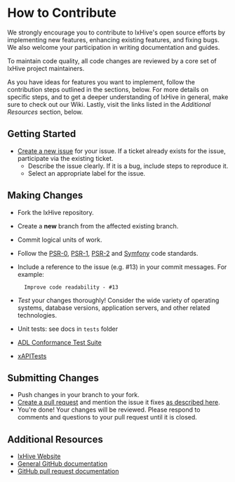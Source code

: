 # How to Contribute

We strongly encourage you to contribute to lxHive's open source efforts by implementing new features,
enhancing existing features, and fixing bugs. We also welcome your participation
in writing documentation and guides.

To maintain code quality, all code changes are reviewed by a core set of lxHive project
maintainers.

As you have ideas for features you want to implement, follow the contribution
steps outlined in the sections, below. For more details on specific steps, and
to get a deeper understanding of lxHive in general, make sure to check out our Wiki.
Lastly, visit the links listed in the *Additional Resources* section, below.

## Getting Started

* [Create a new issue](https://github.com/Brightcookie/lxHive/issues/new) for your issue. If a ticket
already exists for the issue, participate via the existing ticket.
  * Describe the issue clearly. If it is a bug, include steps to reproduce it.
  * Select an appropriate label for the issue.

## Making Changes

* Fork the lxHive repository.
* Create a **new** branch from the affected existing branch.
* Commit logical units of work.
* Follow the [PSR-0](https://github.com/php-fig/fig-standards/blob/master/accepted/PSR-0.md),
[PSR-1](https://github.com/php-fig/fig-standards/blob/master/accepted/PSR-1-basic-coding-standard.md),
[PSR-2](https://github.com/php-fig/fig-standards/blob/master/accepted/PSR-2-coding-style-guide.md) and
[Symfony](http://symfony.com/doc/current/contributing/code/standards.html) code standards.
* Include a reference to the issue (e.g. #13) in your commit messages.
For example:

        Improve code readability - #13

* *Test* your changes thoroughly! Consider the wide variety of operating systems, database versions, application servers, and other related technologies.

* Unit tests: see docs in `tests` folder
* [ADL Conformance Test Suite](https://github.com/adlnet/lrs-conformance-test-suite)
* [xAPITests](https://github.com/sraka1/xAPITests)

## Submitting Changes

* Push changes in your branch to your fork.
* [Create a pull request](https://github.com/Brightcookie/lxHive/compare) and mention the issue it fixes [as described here](https://github.com/blog/1506-closing-issues-via-pull-requests).
* You're done! Your changes will be reviewed. Please respond to comments and questions to your pull request until it is closed.

## Additional Resources

* [lxHive Website](http://www.lxhive.com/)
* [General GitHub documentation](http://help.github.com/)
* [GitHub pull request
documentation](http://help.github.com/send-pull-requests/)
